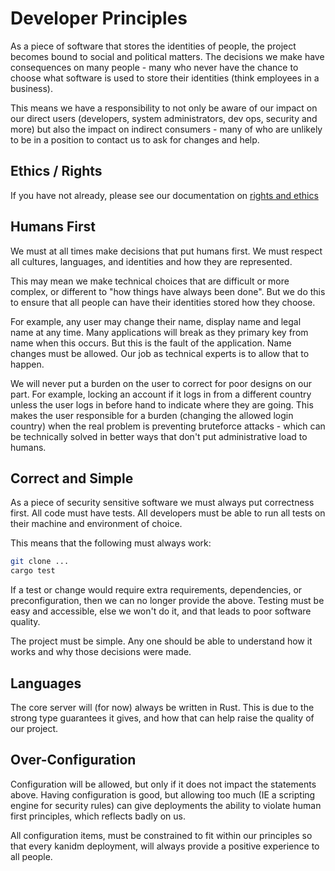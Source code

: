 # Developer Principles

As a piece of software that stores the identities of people, the project becomes bound to social and
political matters. The decisions we make have consequences on many people - many who never have the
chance to choose what software is used to store their identities (think employees in a business).

This means we have a responsibility to not only be aware of our impact on our direct users
(developers, system administrators, dev ops, security and more) but also the impact on indirect
consumers - many of who are unlikely to be in a position to contact us to ask for changes and help.

## Ethics / Rights

If you have not already, please see our documentation on [rights and ethics]

[rights and ethics]: https://github.com/kanidm/kanidm/blob/master/ethics/README.md

## Humans First

We must at all times make decisions that put humans first. We must respect all cultures, languages,
and identities and how they are represented.

This may mean we make technical choices that are difficult or more complex, or different to "how
things have always been done". But we do this to ensure that all people can have their identities
stored how they choose.

For example, any user may change their name, display name and legal name at any time. Many
applications will break as they primary key from name when this occurs. But this is the fault of the
application. Name changes must be allowed. Our job as technical experts is to allow that to happen.

We will never put a burden on the user to correct for poor designs on our part. For example, locking
an account if it logs in from a different country unless the user logs in before hand to indicate
where they are going. This makes the user responsible for a burden (changing the allowed login
country) when the real problem is preventing bruteforce attacks - which can be technically solved in
better ways that don't put administrative load to humans.

## Correct and Simple

As a piece of security sensitive software we must always put correctness first. All code must have
tests. All developers must be able to run all tests on their machine and environment of choice.

This means that the following must always work:

```bash
git clone ...
cargo test
```

If a test or change would require extra requirements, dependencies, or preconfiguration, then we can
no longer provide the above. Testing must be easy and accessible, else we won't do it, and that
leads to poor software quality.

The project must be simple. Any one should be able to understand how it works and why those
decisions were made.

## Languages

The core server will (for now) always be written in Rust. This is due to the strong type guarantees
it gives, and how that can help raise the quality of our project.

## Over-Configuration

Configuration will be allowed, but only if it does not impact the statements above. Having
configuration is good, but allowing too much (IE a scripting engine for security rules) can give
deployments the ability to violate human first principles, which reflects badly on us.

All configuration items, must be constrained to fit within our principles so that every kanidm
deployment, will always provide a positive experience to all people.
